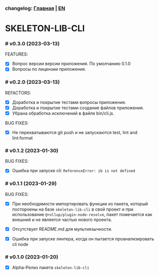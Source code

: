 ### changelog: [Главная](./../README.md) | [EN](./CHANGELOG-EN.md)

# SKELETON-LIB-CLI

### # v0.3.0 (2023-03-13)

FEATURES:

- [x] Вопрос версии версии приложения. По умолчанию 0.1.0
- [x] Вопросы по лицензии приложения.

### # v0.2.0 (2023-03-13)

REFACTORS:

- [x] Доработка и покрытие тестами вопросы приложения.
- [x] Доработка и покрытие тестами создание файлов приложения.
- [x] Убрана обработка исключений в файле bin/cli.js.

BUG FIXES:

- [x] Не перехватываются git push и не запускаются test, lint and lint:format

### # v0.1.2 (2023-01-30)

BUG FIXES:

- [x] Ошибка при запуске cli: `ReferenceError: ib is not defined`

### # v0.1.1 (2023-01-29)

BUG FIXES:

- [x] При необходимости импортировать функции из пакета, который постороены на базе `skeleton-lib-cli` в свой проект и при использование `@rollup/plugin-node-resolve`, пакет помечается как внешний и не является частью нового проекта.

- [x] Отсутствует README.md для мультиязычности.

- [x] Ошибка при запуске линтера, когда он пытается проанализировать cli node

### # v0.1.0 (2023-01-20)

- [x] Alpha-Релиз пакета `skeleton-lib-cli`
